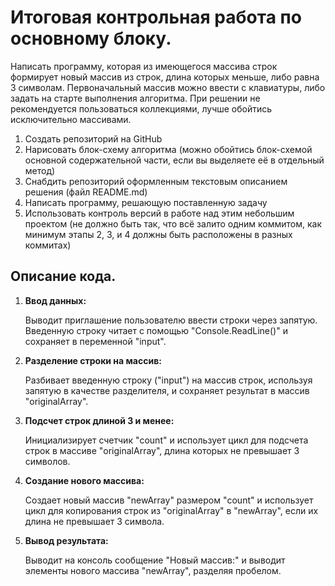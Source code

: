 # Итоговая контрольная работа по основному блоку. #

Написать программу, которая из имеющегося массива строк формирует новый массив из строк, длина которых меньше, либо равна 3 символам. Первоначальный массив можно ввести с клавиатуры, либо задать на старте выполнения алгоритма. При решении не рекомендуется пользоваться коллекциями, лучше обойтись исключительно массивами.

1. Создать репозиторий на GitHub
2. Нарисовать блок-схему алгоритма (можно обойтись блок-схемой основной содержательной части, если вы выделяете её в отдельный метод)
3. Снабдить репозиторий оформленным текстовым описанием решения (файл README.md)
4. Написать программу, решающую поставленную задачу
5. Использовать контроль версий в работе над этим небольшим проектом (не должно быть так, что всё залито одним коммитом, как минимум этапы 2, 3, и 4 должны быть расположены в разных коммитах)

## Описание кода. ##

1. **Ввод данных:**
   
   Выводит приглашение пользователю ввести строки через запятую. Введенную строку читает с помощью "Console.ReadLine()" и сохраняет в переменной "input".

2. **Разделение строки на массив:**
   
   Разбивает введенную строку ("input") на массив строк, используя запятую в качестве разделителя, и сохраняет результат в массив "originalArray".

3. **Подсчет строк длиной 3 и менее:**
  
   Инициализирует счетчик "count" и использует цикл для подсчета строк в массиве "originalArray", длина которых не превышает 3 символов.

4. **Создание нового массива:**
  
   Создает новый массив "newArray" размером "count" и использует цикл для копирования строк из "originalArray" в "newArray", если их длина не превышает 3 символа.

5. **Вывод результата:**
   
   Выводит на консоль сообщение "Новый массив:" и выводит элементы нового массива "newArray", разделяя пробелом.

